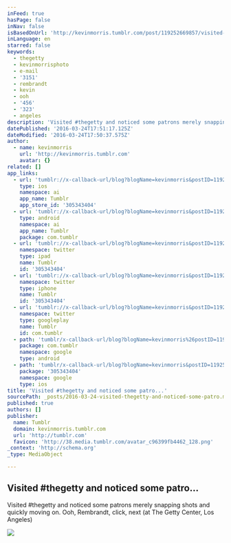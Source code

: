 ```yaml
---
inFeed: true
hasPage: false
inNav: false
isBasedOnUrl: 'http://kevinmorris.tumblr.com/post/119252669857/visited-thegetty-and-noticed-some-patrons-merely?is_related_post=1'
inLanguage: en
starred: false
keywords:
  - thegetty
  - kevinmorrisphoto
  - e-mail
  - '3151'
  - rembrandt
  - kevin
  - ooh
  - '456'
  - '323'
  - angeles
description: 'Visited #thegetty and noticed some patrons merely snapping shots and quickly moving on. Ooh, Rembrandt, click, next (at The Getty Center, Los Angeles)'
datePublished: '2016-03-24T17:51:17.125Z'
dateModified: '2016-03-24T17:50:37.575Z'
author:
  - name: kevinmorris
    url: 'http://kevinmorris.tumblr.com'
    avatar: {}
related: []
app_links:
  - url: 'tumblr://x-callback-url/blog?blogName=kevinmorris&postID=119252669857'
    type: ios
    namespace: ai
    app_name: Tumblr
    app_store_id: '305343404'
  - url: 'tumblr://x-callback-url/blog?blogName=kevinmorris&postID=119252669857'
    type: android
    namespace: ai
    app_name: Tumblr
    package: com.tumblr
  - url: 'tumblr://x-callback-url/blog?blogName=kevinmorris&postID=119252669857&referrer=twitter-cards'
    namespace: twitter
    type: ipad
    name: Tumblr
    id: '305343404'
  - url: 'tumblr://x-callback-url/blog?blogName=kevinmorris&postID=119252669857&referrer=twitter-cards'
    namespace: twitter
    type: iphone
    name: Tumblr
    id: '305343404'
  - url: 'tumblr://x-callback-url/blog?blogName=kevinmorris&postID=119252669857&referrer=twitter-cards'
    namespace: twitter
    type: googleplay
    name: Tumblr
    id: com.tumblr
  - path: 'tumblr/x-callback-url/blog?blogName=kevinmorris%26postID=119252669857'
    package: com.tumblr
    namespace: google
    type: android
  - path: 'tumblr/x-callback-url/blog?blogName=kevinmorris&postID=119252669857'
    package: '305343404'
    namespace: google
    type: ios
title: 'Visited #thegetty and noticed some patro...'
sourcePath: _posts/2016-03-24-visited-thegetty-and-noticed-some-patro.md
published: true
authors: []
publisher:
  name: Tumblr
  domain: kevinmorris.tumblr.com
  url: 'http://tumblr.com'
  favicon: 'http://38.media.tumblr.com/avatar_c96399fb4462_128.png'
_context: 'http://schema.org'
_type: MediaObject

---
```

<article style=""><h1>Visited #thegetty and noticed some patro...</h1><p>Visited #thegetty and noticed some patrons merely snapping shots and quickly moving on. Ooh, Rembrandt, click, next (at The Getty Center, Los Angeles)</p><img src="http://40.media.tumblr.com/dc982be9200c8109ba5e0afa132a4bf0/tumblr_noj2apmfE11rgpajio1_1280.jpg" /></article>